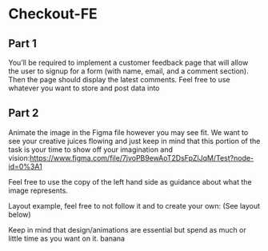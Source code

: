 # Checkout-FE

## Part 1

You’ll be required to implement a customer feedback page that will allow the user to signup for a form (with name,
email, and a comment section). 
Then the page should display the latest comments. Feel free to use whatever you
want to store and post data into


## Part 2

Animate the image in the Figma file however you may see fit. We want to see your creative juices flowing and just
keep in mind that this portion of the task is your time to show off your imagination and
vision:https://www.figma.com/file/7jvoPB9ewAoT2DsFpZlJqM/Test?node-id=0%3A1

Feel free to use the copy of the left hand side as guidance about what the image represents.

Layout example, feel free to not follow it and to create your own:
(See layout below)

Keep in mind that design/animations are essential but spend as much or little time as you want on it. banana

